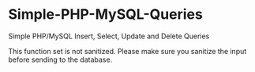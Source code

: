 # Simple-PHP-MySQL-Queries
Simple PHP/MySQL Insert, Select, Update and Delete Queries

This function set is not sanitized. Please make sure you sanitize the input before sending to the database.
